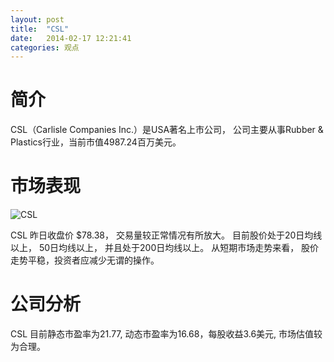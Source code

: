 ```yaml
---
layout: post
title:  "CSL"
date:   2014-02-17 12:21:41
categories: 观点
---
```


# 简介
CSL（Carlisle Companies Inc.）是USA著名上市公司，
公司主要从事Rubber & Plastics行业，当前市值4987.24百万美元。

# 市场表现

![CSL](http://finviz.com/chart.ashx?t=CSL&ty=c&ta=1&p=d&s=l)

CSL 昨日收盘价 $78.38，
交易量较正常情况有所放大。
目前股价处于20日均线以上，
50日均线以上，
并且处于200日均线以上。
从短期市场走势来看，
股价走势平稳，投资者应减少无谓的操作。

# 公司分析
CSL 目前静态市盈率为21.77, 动态市盈率为16.68，每股收益3.6美元,
市场估值较为合理。

